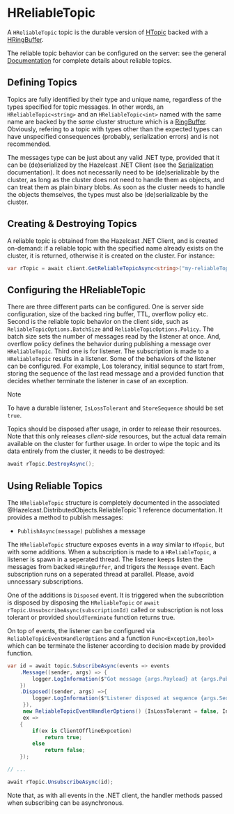 # HReliableTopic

A `HReliableTopic` topic is the durable version of [HTopic](/htopic.md) backed with a [HRingBuffer](/hringbuffer.md).

The reliable topic behavior can be configured on the server: see the general [Documentation](https://docs.hazelcast.com/imdg/latest/data-structures/reliable-topic) for complete details about reliable topics.

## Defining Topics

Topics are fully identified by their type and unique name, regardless of the types specified for topic messages. In other words, an `HReliableTopic<string>` and an `HReliableTopic<int>` named with the same name are backed by the *same* cluster structure which is a [RingBuffer](/hringbuffer.md). Obviously, refering to a topic with types other than the expected types can have unspecified consequences (probably, serialization errors) and is not recommended.

The messages type can be just about any valid .NET type, provided that it can be (de)serialized by the Hazelcast .NET Client (see the [Serialization](../serialization.md) documentation). It does not necessarily need to be (de)serializable by the cluster, as long as the cluster does not need to handle them as objects, and can treat them as plain binary blobs. As soon as the cluster needs to handle the objects themselves, the types must also be (de)serializable by the cluster.

## Creating & Destroying Topics

A reliable topic is obtained from the Hazelcast .NET Client, and is created on-demand: if a reliable topic with the specified name already exists on the cluster, it is returned, otherwise it is created on the cluster. For instance:

```csharp
var rTopic = await client.GetReliableTopicAsync<string>("my-reliableTopic");
```

## Configuring the HReliableTopic

There are three different parts can be configured. One is server side configuration, size of the backed ring buffer, TTL, overflow policy etc. Second is the reliable topic behavior on the client side, such as `ReliableTopicOptions.BatchSize` and `ReliableTopicOptions.Policy`. The batch size sets the number of messages read by the listener at once. And, overflow policy defines the behavior during publishing a message over `HReliableTopic`. Third one is for listener. The subscription is made to a `HReliableTopic` results in a listener. Some of the behaviors of the listener can be configured. For example, Los tolerancy, initial sequnce to start from, storing the sequence of the last read message and a provided function that decides whether terminate the listener in case of an exception.

> [!NOTE]
> To have a durable listener, `IsLossTolerant` and `StoreSequence` should be set `true`.

Topics should be disposed after usage, in order to release their resources. Note that this only releases *client-side* resources, but the actual data remain available on the cluster for further usage. In order to wipe the topic and its data entirely from the cluster, it needs to be destroyed:

```csharp
await rTopic.DestroyAsync();
```

## Using Reliable Topics

The `HReliableTopic` structure is completely documented in the associated @Hazelcast.DistributedObjects.ReliableTopic`1 reference documentation. It provides a method to publish messages:

* `PublishAsync(message)` publishes a message

The `HReliableTopic` structure exposes events in a way similar to `HTopic`, but with some additions. When a subscription is made to a `HReliableTopic`, a listener is spawn in a seperated thread. The listener keeps listen the messages from backed `HRingBuffer`, and trigers the `Message` event. Each subscription runs on a seperated thread at parallel. Please, avoid unncessary subscriptions.

One of the additions is `Disposed` event. It is triggered when the subscribtion is disposed by disposing the `HReliableTopic` or `await rTopic.UnsubscribeAsync(subscriptionId)` called or subscription is not loss tolerant or provided `shouldTerminate` function returns true.

On top of events, the listener can be configured via `ReliableTopicEventHandlerOptions` and a function `Func<Exception,bool>` which can be terminate the listener according to decision made by provided function.

   

```csharp
var id = await topic.SubscribeAsync(events => events
    .Message((sender, args) => {
        logger.LogInformation($"Got message {args.Payload} at {args.PublishTime}.");
    })
    .Disposed((sender, args) =>{
        logger.LogInformation($"Listener disposed at sequence {args.Sequence}.");
     }),
     new ReliableTopicEventHandlerOptions() {IsLossTolerant = false, InitialSequence = -1, StoreSequence = false},
     ex =>
    {
        if(ex is ClientOfflineExpcetion)
            return true;
        else
            return false;
    });

// ...

await rTopic.UnsubscribeAsync(id);
```

Note that, as with all events in the .NET client, the handler methods passed when subscribing can be asynchronous.